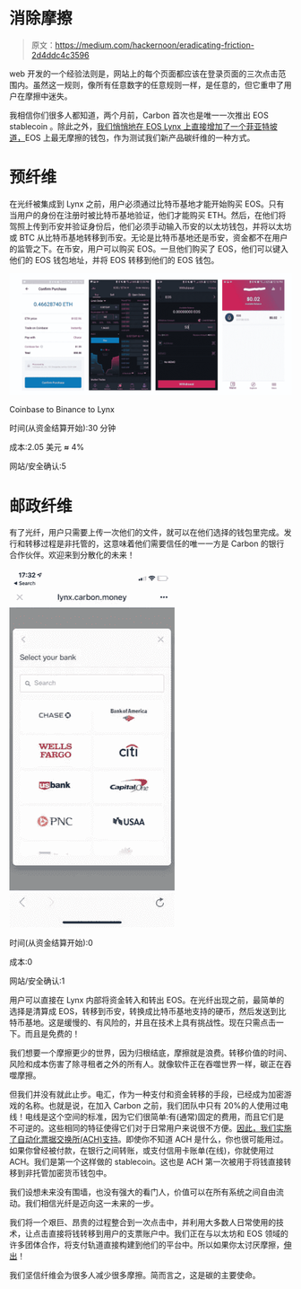 # 消除摩擦

> 原文：<https://medium.com/hackernoon/eradicating-friction-2d4ddc4c3596>

web 开发的一个经验法则是，网站上的每个页面都应该在登录页面的三次点击范围内。虽然这一规则，像所有任意数字的任意规则一样，是任意的，但它重申了用户在摩擦中迷失。

我相信你们很多人都知道，两个月前，Carbon 首次也是唯一一次推出 EOS stablecoin 。除此之外，[我们悄悄地在 EOS Lynx 上直接增加了一个菲亚特坡道，](/@dotkrueger/announcing-the-first-live-fully-integrated-usd-stablecoin-solution-lynx-carbon-332cf4973844)EOS 上最无摩擦的钱包，作为测试我们新产品碳纤维的一种方式。

# 预纤维

在光纤被集成到 Lynx 之前，用户必须通过比特币基地才能开始购买 EOS。只有当用户的身份在注册时被比特币基地验证，他们才能购买 ETH。然后，在他们将驾照上传到币安并验证身份后，他们必须手动输入币安的以太坊钱包，并将以太坊或 BTC 从比特币基地转移到币安。无论是比特币基地还是币安，资金都不在用户的监管之下。在币安，用户可以购买 EOS。一旦他们购买了 EOS，他们可以键入他们的 EOS 钱包地址，并将 EOS 转移到他们的 EOS 钱包。

![](img/5371a5c505c58139bdda0fbc8c165db6.png)

Coinbase to Binance to Lynx

时间(从资金结算开始):30 分钟

成本:2.05 美元 **≈** 4%

网站/安全确认:5

# 邮政纤维

有了光纤，用户只需要上传一次他们的文件，就可以在他们选择的钱包里完成。发行和转移过程是非托管的，这意味着他们需要信任的唯一一方是 Carbon 的银行合作伙伴。欢迎来到分散化的未来！

![](img/4203b23c630a9970a135d4c9aed2a01d.png)

时间(从资金结算开始):0

成本:0

网站/安全确认:1

用户可以直接在 Lynx 内部将资金转入和转出 EOS。在光纤出现之前，最简单的选择是清算成 EOS，转移到币安，转换成比特币基地支持的硬币，然后发送到比特币基地。这是缓慢的、有风险的，并且在技术上具有挑战性。现在只需点击一下。而且是免费的！

我们想要一个摩擦更少的世界，因为归根结底，摩擦就是浪费。转移价值的时间、风险和成本伤害了除寻租者之外的所有人。就像软件正在吞噬世界一样，碳正在吞噬摩擦。

但我们并没有就此止步。电汇，作为一种支付和资金转移的手段，已经成为加密游戏的名称。也就是说，在加入 Carbon 之前，我们团队中只有 20%的人使用过电线！电线是这个空间的标准，因为它们很简单:有(通常)固定的费用，而且它们是不可逆的。这些相同的特征使得它们对于日常用户来说很不方便。[因此，我们实施了自动化票据交换所(ACH)支持](/carbon-money/carbon-now-supports-ach-payments-76a6cc33ef55)。即使你不知道 ACH 是什么，你也很可能用过。如果你曾经被付款，在银行之间转账，或支付信用卡账单(在线)，你就使用过 ACH。我们是第一个这样做的 stablecoin。这也是 ACH 第一次被用于将钱直接转移到非托管加密货币钱包中。

我们设想未来没有围墙，也没有强大的看门人，价值可以在所有系统之间自由流动。我们相信光纤是迈向这一未来的一步。

我们将一个艰巨、昂贵的过程整合到一次点击中，并利用大多数人日常使用的技术，让点击直接将钱转移到用户的支票账户中。我们正在与以太坊和 EOS 领域的许多团体合作，将支付轨道直接构建到他们的平台中。所以如果你太讨厌摩擦，[伸出](https://docs.google.com/forms/d/e/1FAIpQLScVbsXAdpVx1nqzzIixEfZEsfmWbjF1wFy-6Xe4OfjI9ZJoIg/viewform)！

我们坚信纤维会为很多人减少很多摩擦。简而言之，这是碳的主要使命。